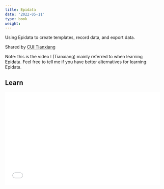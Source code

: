 ```yaml
---
title: Epidata
date: '2022-05-11'
type: book
weight: 
---
```


Using Epidata to create templates, record data, and export data.

Shared by [CUI Tianxiang](https://sci-cream.netlify.app/author/cui-tianxiang/)

Note: this is the video I (Tianxiang) mainly referred to when learning Epidata. Feel free to tell me if you have better alternatives for learning Epidata.

## Learn

<div style="position: relative; padding: 30% 45%;">
<iframe style="position: absolute; width: 100%; height: 100%; left: 0; top: 0;" src="//player.bilibili.com/player.html?aid=48607391&bvid=BV1pb411u76m&cid=85120235&page=1" scrolling="no" border="0" frameborder="no" framespacing="0" allowfullscreen="true"></iframe>
</div>


